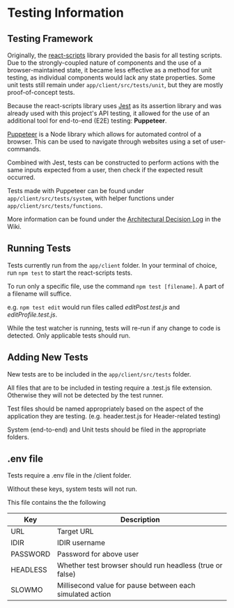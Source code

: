 # Testing Information

## Testing Framework

Originally, the [react-scripts](https://reactjs.org/docs/testing.html) library provided the basis for all testing scripts. Due to the strongly-coupled nature of components and the use of a browser-maintained state, it became less effective as a method for unit testing, as individual components would lack any state properties. Some unit tests still remain under `app/client/src/tests/unit`, but they are mostly proof-of-concept tests.

Because the react-scripts library uses [Jest](https://jestjs.io/docs/api) as its assertion library and was already used with this project's API testing, it allowed for the use of an additional tool for end-to-end (E2E) testing: **Puppeteer**.

[Puppeteer](https://github.com/puppeteer/puppeteer) is a Node library which allows for automated control of a browser. This can be used to navigate through websites using a set of user-commands.

Combined with Jest, tests can be constructed to perform actions with the same inputs expected from a user, then check if the expected result occurred.

Tests made with Puppeteer can be found under `app/client/src/tests/system`, with helper functions under `app/client/src/tests/functions`.

More information can be found under the [Architectural Decision Log](https://github.com/bcgov/CITZ-HybridWorkplace/wiki/Architectural-Decision-Log) in the Wiki.

## Running Tests

Tests currently run from the `app/client` folder.
In your terminal of choice, run `npm test` to start the react-scripts tests.

To run only a specific file, use the command `npm test [filename]`.
A part of a filename will suffice.

e.g. `npm test edit` would run files called _editPost.test.js_ and _editProfile.test.js_.

While the test watcher is running, tests will re-run if any change to code is detected. Only applicable tests should run.

## Adding New Tests

New tests are to be included in the `app/client/src/tests` folder.

All files that are to be included in testing require a .test.js file extension. Otherwise they will not be detected by the test runner.

Test files should be named appropriately based on the aspect of the application they are testing. (e.g. header.test.js for Header-related testing)

System (end-to-end) and Unit tests should be filed in the appropriate folders.

## .env file

Tests require a .env file in the /client folder.

Without these keys, system tests will not run.

This file contains the the following

| Key      | Description                                               |
| -------- | --------------------------------------------------------- |
| URL      | Target URL                                                |
| IDIR     | IDIR username                                             |
| PASSWORD | Password for above user                                   |
| HEADLESS | Whether test browser should run headless (true or false)  |
| SLOWMO   | Millisecond value for pause between each simulated action |
